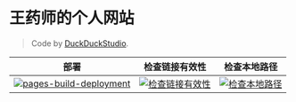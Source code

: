 # 王药师的个人网站

> Code by [DuckDuckStudio](https://github.com/DuckDuckStudio/).

| 部署 | 检查链接有效性 | 检查本地路径 |
|-----|-----|-----|
| [![pages-build-deployment](https://github.com/fjwxzde/fjwxzde.github.io/actions/workflows/pages/pages-build-deployment/badge.svg)](https://github.com/fjwxzde/fjwxzde.github.io/actions/workflows/pages/pages-build-deployment) | [![检查链接有效性](https://github.com/fjwxzde/fjwxzde.github.io/actions/workflows/check_url_visit.yml/badge.svg)](https://github.com/fjwxzde/fjwxzde.github.io/actions/workflows/check_url_visit.yml) | [![检查本地路径](https://github.com/fjwxzde/fjwxzde.github.io/actions/workflows/check-local-paths.yml/badge.svg)](https://github.com/fjwxzde/fjwxzde.github.io/actions/workflows/check-local-paths.yml) |
